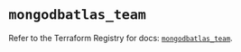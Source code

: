 # `mongodbatlas_team`

Refer to the Terraform Registry for docs: [`mongodbatlas_team`](https://registry.terraform.io/providers/mongodb/mongodbatlas/1.28.0/docs/resources/team).
